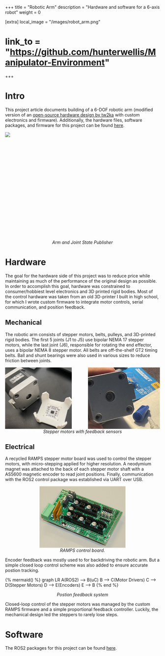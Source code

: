 +++
title = "Robotic Arm"
description = "Hardware and software for a 6-axis robot"
weight = 0

[extra]
local_image = "/images/robot_arm.png"
# link_to = "https://github.com/hunterwellis/Manipulator-Environment"
+++

# Intro
This project article documents building of a 6-DOF robotic arm (modified version of an [open-source hardware design by tw2ka](https://www.dropbox.com/scl/fi/mgowac0a7bwx7u2pcz12b/Arduino-robot-arm-files-step.zip?rlkey=3cpy6x4wcpfr1s548s7qxxex5&e=2&dl=0) with custom electronics and firmware). Additionally, the hardware files, software packages, and firmware for this project can be found [here](https://github.com/hunterwellis/Manipulator-Environment).

<center>
    <img src="/images/jsp_demo.gif" height="350" width=auto style="margin-left: auto; margin-right: auto; display: block;">
    <i>
        Arm and Joint State Publisher
    </i>
</center>

# Hardware 
The goal for the hardware side of this project was to reduce price while maintaining as much of the performance of the original design as possible. In order to accomplish this goal, hardware was constrained to consumer/hobbiest level electronics and 3D printed rigid bodies. Most of the control hardware was taken from an old 3D-printer I built in high school, for which I wrote custom firmware to integrate motor controls, serial communication, and position feedback.

## Mechanical
The robotic arm consists of stepper motors, belts, pulleys, and 3D-printed rigid bodies. The first 5 joints (J1 to J5) use bipolar NEMA 17 stepper motors, while the last joint (J6), responsible for rotating the end effector, uses a bipolar NEMA 8 stepper motor. All belts are off-the-shelf GT2 timing belts. Ball and shunt bearings were also used in various sizes to reduce friction between joints.

<center>
<img src="/images/stepper_feedback_1.png" height="200" width=auto style="margin-left: 250; margin-right: auto; display: block;float: left;">
<img src="/images/stepper_feedback_2.png" height="200" width=auto style="margin-left: auto; margin-right: 250; display: block;float: right;">
<div style="clear: both;"></div>
    <i>
        Stepper motors with feedback sensors
    </i>
</center>

## Electrical


A recycled RAMPS stepper motor board was used to control the stepper motors, with micro-stepping applied for higher resolution. A neodymium magnet was attached to the back of each stepper motor shaft with a AS5600 magnetic encoder to read joint positions. Finally, communication with the ROS2 control package was established via UART over USB.

<center>
<img src="/images/RAMPS.jpeg" height="200" width=auto style="margin-left: auto; margin-right: auto; display: block;">
    <i>
        RAMPS control board.
    </i>
</center>

Encoder feedback was mostly used to for backdriving the robotic arm. But a simple closed loop control scheme was also added to ensure accurate postion tracking.

{% mermaid() %}
graph LR 
    A(ROS2) --> B(uC)
    B --> C(Motor Drivers)
    C --> D(Stepper Motors)
    D --> E(Encoders)
    E --> B
{% end %}
<center>
    <i>
        Postion feedback system
    </i>
</center>

Closed-loop control of the stepper motors was managed by the custom RAMPS firmware and a simple proportional feedback controller. Luckily, the mechanical design led the steppers to rarely lose steps.


# Software
The ROS2 packages for this project can be found [here](https://github.com/hunterwellis/Manipulator-Environment).

